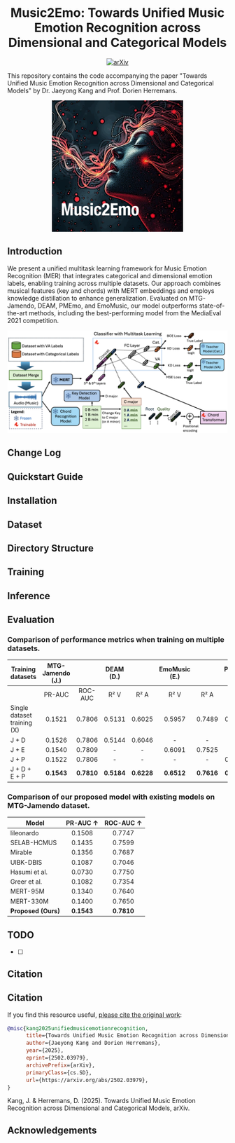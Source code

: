 <div align="center">

# Music2Emo: Towards Unified Music Emotion Recognition across Dimensional and Categorical Models

[![arXiv](https://img.shields.io/badge/arXiv-2311.00968-brightgreen.svg?style=flat-square)](https://arxiv.org/abs/2502.03979)

</div>

This repository contains the code accompanying the paper "Towards Unified Music Emotion Recognition across Dimensional and Categorical Models" by Dr. Jaeyong Kang and Prof. Dorien Herremans.

<div align="center">
  <img src="m2e.png" width="300"/>
</div>

## Introduction

We present a unified multitask learning framework for Music Emotion Recognition (MER) that integrates categorical and dimensional emotion labels, enabling training across multiple datasets. Our approach combines musical features (key and chords) with MERT embeddings and employs knowledge distillation to enhance generalization. Evaluated on MTG-Jamendo, DEAM, PMEmo, and EmoMusic, our model outperforms state-of-the-art methods, including the best-performing model from the MediaEval 2021 competition.

![](framework.png)


## Change Log

## Quickstart Guide

## Installation

## Dataset

## Directory Structure

## Training

## Inference

## Evaluation

### Comparison of performance metrics when training on multiple datasets.

| **Training datasets** | **MTG-Jamendo (J.)** | | **DEAM (D.)** | | **EmoMusic (E.)** | | **PMEmo (P.)** | |
|----------------------|:--------------------:|:--------------------:|:-------------:|:-------------:|:----------------:|:----------------:|:--------------:|:--------------:|
| | PR-AUC | ROC-AUC | R² V | R² A | R² V | R² A | R² V | R² A |
| Single dataset training (X) | 0.1521 | 0.7806 | 0.5131 | 0.6025 | 0.5957 | 0.7489 | 0.5360 | 0.7772 |
| J + D | 0.1526 | 0.7806 | 0.5144 | 0.6046 | - | - | - | - |
| J + E | 0.1540 | 0.7809 | - | - | 0.6091 | 0.7525 | - | - |
| J + P | 0.1522 | 0.7806 | - | - | - | - | 0.5401 | 0.7780 |
| J + D + E + P | **0.1543** | **0.7810** | **0.5184** | **0.6228** | **0.6512** | **0.7616** | **0.5473** | **0.7940** |

### Comparison of our proposed model with existing models on MTG-Jamendo dataset.

| **Model** | **PR-AUC** ↑ | **ROC-AUC** ↑ |
|--------------------|:-----------:|:----------:|
| lileonardo | 0.1508 | 0.7747 |
| SELAB-HCMUS | 0.1435 | 0.7599 |
| Mirable | 0.1356 | 0.7687 |
| UIBK-DBIS | 0.1087 | 0.7046 |
| Hasumi et al. | 0.0730 | 0.7750 |
| Greer et al. | 0.1082 | 0.7354 |
| MERT-95M | 0.1340 | 0.7640 |
| MERT-330M | 0.1400 | 0.7650 |
| **Proposed (Ours)** | **0.1543** | **0.7810** |

## TODO

- [ ] 

## Citation


## Citation

If you find this resource useful, [please cite the original work](https://doi.org/10.48550/arXiv.2502.03979): 

```bibtex
@misc{kang2025unifiedmusicemotionrecognition,
      title={Towards Unified Music Emotion Recognition across Dimensional and Categorical Models}, 
      author={Jaeyong Kang and Dorien Herremans},
      year={2025},
      eprint={2502.03979},
      archivePrefix={arXiv},
      primaryClass={cs.SD},
      url={https://arxiv.org/abs/2502.03979}, 
}
```

Kang, J. & Herremans, D. (2025). Towards Unified Music Emotion Recognition across Dimensional and Categorical Models, arXiv.

## Acknowledgements

